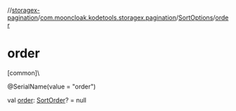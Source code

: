 //[storagex-pagination](../../../index.md)/[com.mooncloak.kodetools.storagex.pagination](../index.md)/[SortOptions](index.md)/[order](order.md)

# order

[common]\

@SerialName(value = &quot;order&quot;)

val [order](order.md): [SortOrder](../-sort-order/index.md)? = null
